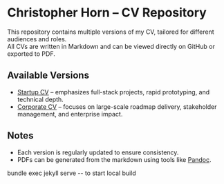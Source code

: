 # Christopher Horn – CV Repository

This repository contains multiple versions of my CV, tailored for different audiences and roles.  
All CVs are written in Markdown and can be viewed directly on GitHub or exported to PDF.  

## Available Versions
- [Startup CV](cv/cv-startup.md) – emphasizes full-stack projects, rapid prototyping, and technical depth.  
- [Corporate CV](cv/cv-corporate.md) – focuses on large-scale roadmap delivery, stakeholder management, and enterprise impact.  

## Notes
- Each version is regularly updated to ensure consistency.  
- PDFs can be generated from the markdown using tools like [Pandoc](https://pandoc.org/).

bundle exec jekyll serve -- to start local build